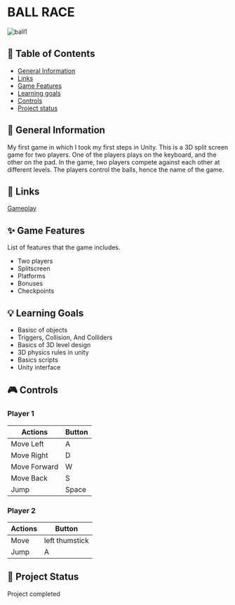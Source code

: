 # BALL RACE

![ball1](https://user-images.githubusercontent.com/107064508/222977890-7a28bdc1-2d32-4f69-87b0-2d472a7e1b86.png)

## 📖 Table of Contents
* [General Information](https://github.com/ZuzRad/Run-Of-Adventure#-general-information)
* [Links](https://github.com/ZuzRad/Run-Of-Adventure#-links)
* [Game Features](https://github.com/ZuzRad/Run-Of-Adventure#-game-features)
* [Learning goals](https://github.com/ZuzRad/Run-Of-Adventure#-learning-goals)
* [Controls](https://github.com/ZuzRad/Run-Of-Adventure#-controls)
* [Project status](https://github.com/ZuzRad/Run-Of-Adventure#-project-status)


## 📝 General Information
My first game in which I took my first steps in Unity.
This is a 3D split screen game for two players. One of the players plays on the keyboard, and the other on the pad. In the game, two players compete against each other at different levels. The players control the balls, hence the name of the game.

## 👾 Links
[Gameplay](https://youtu.be/ZVSp7F1PJkQ)

## ✨ Game Features
List of features that the game includes.
- Two players
- Splitscreen
- Platforms
- Bonuses
- Checkpoints

## 💡 Learning Goals
- Basisc of objects
- Triggers, Collision, And Colliders
- Basics of 3D level design
- 3D physics rules in unity
- Basics scripts
- Unity interface

## 🎮 Controls
### Player 1
| Actions           | Button        |
|-------------------|---------------|
| Move Left         | A             |
| Move Right        | D             |
| Move Forward      | W             |
| Move Back         | S             |
| Jump              | Space         |

### Player 2
| Actions           | Button         |
|-------------------|----------------|
| Move              | left thumstick |
| Jump              | A              |



## 🌱 Project Status
Project completed


